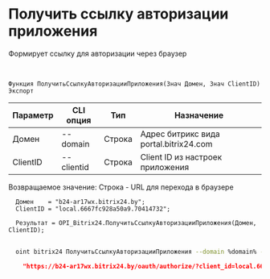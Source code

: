 ﻿---
sidebar_position: 1
---

# Получить ссылку авторизации приложения
 Формирует ссылку для авторизации через браузер


<br/>


`Функция ПолучитьСсылкуАвторизацииПриложения(Знач Домен, Знач ClientID) Экспорт`

  | Параметр | CLI опция | Тип | Назначение |
  |-|-|-|-|
  | Домен | --domain | Строка | Адрес битрикс вида portal.bitrix24.com |
  | ClientID | --clientid | Строка | Client ID из настроек приложения |

  
  Возвращаемое значение:   Строка - URL для перехода в браузере





```bsl title="Пример кода"
  Домен    = "b24-ar17wx.bitrix24.by";
  ClientID = "local.6667fc928a50a9.70414732";
  
  Результат = OPI_Bitrix24.ПолучитьСсылкуАвторизацииПриложения(Домен, ClientID);
```
	


```sh title="Пример команды CLI"
    
  oint bitrix24 ПолучитьСсылкуАвторизацииПриложения --domain %domain% --clientid %clientid%

```

```json title="Результат"
    "https://b24-ar17wx.bitrix24.by/oauth/authorize/?client_id=local.6667fc928a50a9.70414732"
```
